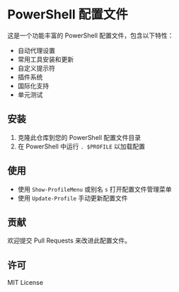 # PowerShell 配置文件

这是一个功能丰富的 PowerShell 配置文件，包含以下特性：

- 自动代理设置
- 常用工具安装和更新
- 自定义提示符
- 插件系统
- 国际化支持
- 单元测试

## 安装

1. 克隆此仓库到您的 PowerShell 配置文件目录
2. 在 PowerShell 中运行 `. $PROFILE` 以加载配置

## 使用

- 使用 `Show-ProfileMenu` 或别名 `s` 打开配置文件管理菜单
- 使用 `Update-Profile` 手动更新配置文件

## 贡献

欢迎提交 Pull Requests 来改进此配置文件。

## 许可

MIT License